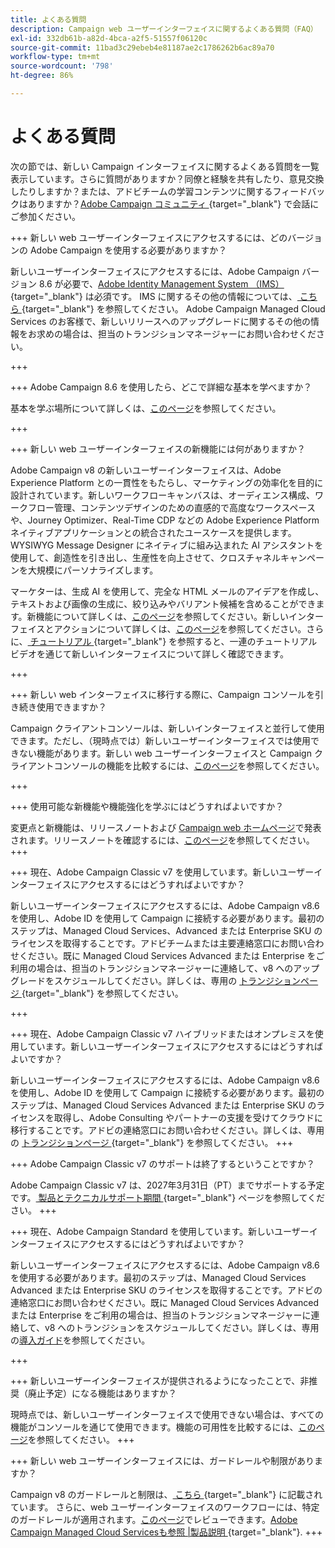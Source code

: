 ```yaml
---
title: よくある質問
description: Campaign web ユーザーインターフェイスに関するよくある質問（FAQ）
exl-id: 332db61b-a82d-4bca-a2f5-51557f06120c
source-git-commit: 11bad3c29ebeb4e81187ae2c1786262b6ac89a70
workflow-type: tm+mt
source-wordcount: '798'
ht-degree: 86%

---
```


# よくある質問

次の節では、新しい Campaign インターフェイスに関するよくある質問を一覧表示しています。さらに質問がありますか？同僚と経験を共有したり、意見交換したりしますか？または、アドビチームの学習コンテンツに関するフィードバックはありますか？[Adobe Campaign コミュニティ ](https://experienceleaguecommunities.adobe.com/t5/adobe-campaign-classic-v7/ct-p/adobe-campaign-classic-community?profile.language=ja){target="_blank"} で会話にご参加ください。


+++ 新しい web ユーザーインターフェイスにアクセスするには、どのバージョンの Adobe Campaign を使用する必要がありますか？

新しいユーザーインターフェイスにアクセスするには、Adobe Campaign バージョン 8.6 が必要で、[Adobe Identity Management System （IMS） ](https://helpx.adobe.com/jp/enterprise/using/identity.html){target="_blank"} は必須です。 IMS に関するその他の情報については、[ こちら ](https://experienceleague.adobe.com/ja/docs/campaign/technotes-ac/tn-new/migrate-users-to-ims){target="_blank"} を参照してください。 Adobe Campaign Managed Cloud Services のお客様で、新しいリリースへのアップグレードに関するその他の情報をお求めの場合は、担当のトランジションマネージャーにお問い合わせください。

+++

+++ Adobe Campaign 8.6 を使用したら、どこで詳細な基本を学べますか？

基本を学ぶ場所について詳しくは、[このページ](../get-started/get-started.md)を参照してください。

+++

+++ 新しい web ユーザーインターフェイスの新機能には何がありますか？

Adobe Campaign v8 の新しいユーザーインターフェイスは、Adobe Experience Platform との一貫性をもたらし、マーケティングの効率化を目的に設計されています。新しいワークフローキャンバスは、オーディエンス構成、ワークフロー管理、コンテンツデザインのための直感的で高度なワークスペースや、Journey Optimizer、Real-Time CDP などの Adobe Experience Platform ネイティブアプリケーションとの統合されたユースケースを提供します。WYSIWYG Message Designer にネイティブに組み込まれた AI アシスタントを使用して、創造性を引き出し、生産性を向上させて、クロスチャネルキャンペーンを大規模にパーソナライズします。

マーケターは、生成 AI を使用して、完全な HTML メールのアイデアを作成し、テキストおよび画像の生成に、絞り込みやバリアント候補を含めることができます。新機能について詳しくは、[このページ](../rn/whats-new.md)を参照してください。新しいインターフェイスとアクションについて詳しくは、[このページ](../get-started/user-interface.md)を参照してください。さらに、[ チュートリアル ](https://experienceleague.adobe.com/ja/docs/campaign-web-learn/tutorials/overview){target="_blank"} を参照すると、一連のチュートリアルビデオを通じて新しいインターフェイスについて詳しく確認できます。

+++

+++  新しい web インターフェイスに移行する際に、Campaign コンソールを引き続き使用できますか？

Campaign クライアントコンソールは、新しいインターフェイスと並行して使用できます。ただし、（現時点では）新しいユーザーインターフェイスでは使用できない機能があります。新しい web ユーザーインターフェイスと Campaign クライアントコンソールの機能を比較するには、[このページ](../get-started/capability-matrix.md)を参照してください。

+++

+++ 使用可能な新機能や機能強化を学ぶにはどうすればよいですか？

変更点と新機能は、リリースノートおよび [Campaign web ホームページ](../get-started/user-interface.md#user-interface-home)で発表されます。リリースノートを確認するには、[このページ](../rn/release-notes.md)を参照してください。
+++


+++  現在、Adobe Campaign Classic v7 を使用しています。新しいユーザーインターフェイスにアクセスするにはどうすればよいですか？

新しいユーザーインターフェイスにアクセスするには、Adobe Campaign v8.6 を使用し、Adobe ID を使用して Campaign に接続する必要があります。最初のステップは、Managed Cloud Services、Advanced または Enterprise SKU のライセンスを取得することです。アドビチームまたは主要連絡窓口にお問い合わせください。既に Managed Cloud Services Advanced または Enterprise をご利用の場合は、担当のトランジションマネージャーに連絡して、v8 へのアップグレードをスケジュールしてください。詳しくは、専用の [ トランジションページ ](https://experienceleague.adobe.com/ja/docs/campaign/campaign-v8/new/v7-to-v8){target="_blank"} を参照してください。

+++

+++  現在、Adobe Campaign Classic v7 ハイブリッドまたはオンプレミスを使用しています。新しいユーザーインターフェイスにアクセスするにはどうすればよいですか？

新しいユーザーインターフェイスにアクセスするには、Adobe Campaign v8.6 を使用し、Adobe ID を使用して Campaign に接続する必要があります。最初のステップは、Managed Cloud Services Advanced または Enterprise SKU のライセンスを取得し、Adobe Consulting やパートナーの支援を受けてクラウドに移行することです。アドビの連絡窓口にお問い合わせください。詳しくは、専用の [ トランジションページ ](https://experienceleague.adobe.com/ja/docs/campaign/campaign-v8/new/v7-to-v8){target="_blank"} を参照してください。
+++

+++ Adobe Campaign Classic v7 のサポートは終了するということですか？

Adobe Campaign Classic v7 は、2027年3月31日（PT）までサポートする予定です。[ 製品とテクニカルサポート期間 ](https://helpx.adobe.com/jp/support/programs/eol-matrix.html){target="_blank"} ページを参照してください。
+++

+++ 現在、Adobe Campaign Standard を使用しています。新しいユーザーインターフェイスにアクセスするにはどうすればよいですか？

新しいユーザーインターフェイスにアクセスするには、Adobe Campaign v8.6 を使用する必要があります。最初のステップは、Managed Cloud Services Advanced または Enterprise SKU のライセンスを取得することです。アドビの連絡窓口にお問い合わせください。既に Managed Cloud Services Advanced または Enterprise をご利用の場合は、担当のトランジションマネージャーに連絡して、v8 へのトランジションをスケジュールしてください。詳しくは、専用の[導入ガイド](../../adoption/home.md)を参照してください。

+++


+++ 新しいユーザーインターフェイスが提供されるようになったことで、非推奨（廃止予定）になる機能はありますか？

現時点では、新しいユーザーインターフェイスで使用できない場合は、すべての機能がコンソールを通じて使用できます。機能の可用性を比較するには、[このページ](../get-started/capability-matrix.md)を参照してください。
+++


+++ 新しい web ユーザーインターフェイスには、ガードレールや制限がありますか？

Campaign v8 のガードレールと制限は、[ こちら ](https://experienceleague.adobe.com/ja/docs/campaign/campaign-v8/releases/ac-guardrails){target="_blank"} に記載されています。 さらに、web ユーザーインターフェイスのワークフローには、特定のガードレールが適用されます。[このページ](../get-started/guardrails.md)でレビューできます。[Adobe Campaign Managed Cloud Servicesも参照 |製品説明 ](https://helpx.adobe.com/jp/legal/product-descriptions/adobe-campaign-managed-cloud-services.html){target="_blank"}.
+++
